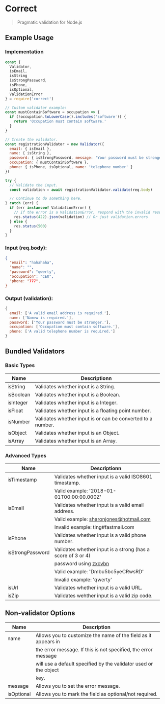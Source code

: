 # Correct
> Pragmatic validation for Node.js

## Example Usage

### Implementation

```js
const {
  Validator,
  isEmail,
  isString
  isStrongPassword,
  isPhone,
  isOptional,
  ValidationError
} = require('correct')

// Custom validator example:
const mustContainSoftware = occupation => {
  if (!occupation.toLowerCase().includes('software')) {
    return 'Occupation must contain software.'
  }
}

// Create the validator.
const registrationValidator = new Validator({
  email: { isEmail },
  name: { isString },
  password: { isStrongPassword, message: 'Your password must be stronger.' },
  occupation: { mustContainSoftware },
  phone: { isPhone, isOptional, name: 'telephone number' }
})

try {
  // Validate the input.
  const validation = await registrationValidator.validate(req.body)

  // Continue to do something here.
} catch (err) {
  if (err instanceof ValidationError) {
    // If the error is a ValidationError, respond with the invalid results.
    res.status(422).json(validation) // Or just validation.errors
  } else {
    res.status(500)
  }
}
```

### Input (req.body):

```json
{
  "email": "hahahaha",
  "name": "",
  "password": "qwerty",
  "occupation": "CEO",
  "phone: "777",
}
```

### Output (validation):

```js
{
  email: ['A valid email address is required.'],
  name: ['Namew is required.'],
  password: ['Your password must be stronger.'],
  occupation: ['Occupation must contain software.'],
  phone: ['A valid telephone number is required.']
}
```


## Bundled Validators

### Basic Types

Name      | Descriptionn                                                       |
----------|--------------------------------------------------------------------|
isString  | Validates whether input is a String.                               |
isBoolean | Validates whether input is a Boolean.                              |
isInteger | Validates whether input is a Integer.                              |
isFloat   | Validates whether input is a floating point number.                |
isNumber  | Validates whether input is or can be converted to a number.        |
isObject  | Validates whether input is an Object.                              |
isArray   | Validates whether input is an Array.                               |

### Advanced Types

Name             | Descriptionn                                                |
-----------------|-------------------------------------------------------------|
isTimestamp      | Validates whether input is a valid ISO8601 timestamp.       |
                 | Valid example: '2018-01-01T00:00:00.000Z'                   |
isEmail          | Validates whether input is a valid email address.           |
                 | Valid example: sharonjones@hotmail.com                      |
                 | Invalid example: ting#fastmail.com                          |
isPhone          | Validates whether input is a valid phone number.            |
isStrongPassword | Validates whether input is a strong (has a score of 3 or 4) |
                 | password using [zxcvbn](https://github.com/dropbox/zxcvbn)  |
                 | Valid example: 'Dmbu5bc5yeCRwsRD'                           |
                 | Invalid example: 'qwerty'                                   |
isUrl            | Validates whether input is a valid URL.                     |
isZip            | Validates wehther input is a valid zip code.                |


## Non-validator Options

Name       | Description                                                       |
-----------|-------------------------------------------------------------------|
name       | Allows you to customize the name of the field as it appears in    |
           | the error message. If this is not specified, the error message    |
           | will use a default specified by the validator used or the object  |
           | key.                                                              |
message    | Allows you to set the error message.                              |
isOptional | Allows you to mark the field as optional/not required.            |
